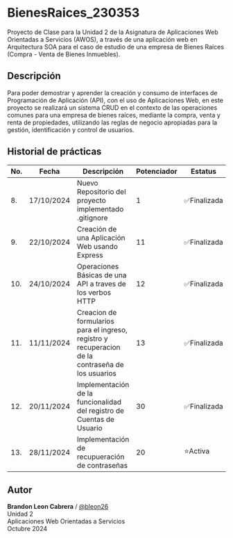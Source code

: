 # BienesRaices_230353
Proyecto de Clase para la Unidad 2 de la Asignatura de Aplicaciones Web Orientadas a Servicios (AWOS), a través de una aplicación web en Arquitectura SOA para el caso de estudio de una empresa de Bienes Raíces (Compra - Venta de Bienes Inmuebles).


## Descripción
Para poder demostrar y aprender la creación y consumo de interfaces de Programación de Aplicación (API), con el uso de Aplicaciones Web, en este proyecto se realizará un sistema CRUD en el contexto de las operaciones comunes para una empresa de bienes raíces, mediante la compra, venta y renta de propiedades, utilizando las reglas de negocio apropiadas para la gestión, identificación y control de usuarios.

## Historial de prácticas
|No.|Fecha|Descripción|Potenciador|Estatus|
|---|---|---|---|---|
|8.|17/10/2024|Nuevo Repositorio del proyecto implementado .gitignore|1|✅Finalizada|
|9.|22/10/2024|Creación de una Aplicación Web usando Express|11|✅Finalizada|
|10.|24/10/2024|Operaciones Básicas de una API a traves de los verbos HTTP|12|✅Finalizada|
|11.|11/11/2024|Creacion de formularios para el ingreso, registro y recuperacion de la contraseña de los usuarios|13|✅Finalizada|
|12.|	20/11/2024|Implementación de la funcionalidad del registro de Cuentas de Usuario|	30 | ✅Finalizada|
|13.|28/11/2024|Implementación de recupueración de contraseñas|20| ⭐Activa |

## Autor
**Brandon Leon Cabrera** / [@bleon26](https://github.com/bleon26)<br>
Unidad 2 <br>
Aplicaciones Web Orientadas a Servicios<br>
Octubre 2024
